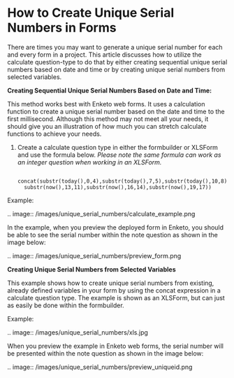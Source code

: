 # How to Create Unique Serial Numbers in Forms

There are times you may want to generate a unique serial number for each and every form in a project. This article discusses how to utilize the calculate question-type to do that by either creating sequential unique serial numbers based on date and time or by creating unique serial numbers from selected variables.

**Creating Sequential Unique Serial Numbers Based on Date and Time:**

This method works best with Enketo web forms. It uses a calculation function to create a unique serial number based on the date and time to the first millisecond. Although this method may not meet all your needs, it should give you an illustration of how much you can stretch calculate functions to achieve your needs. 

1. Create a calculate question type in either the formbuilder or XLSForm and use the formula below. *Please note the same formula can work as an integer question when working in an XLSForm.*
         
         concat(substr(today(),0,4),substr(today(),7,5),substr(today(),10,8),
         substr(now(),13,11),substr(now(),16,14),substr(now(),19,17))
         
Example:

.. image:: /images/unique_serial_numbers/calculate_example.png

In the example, when you preview the deployed form in Enketo, you should be able to see the serial number within the note question as shown in the image below: 

.. image:: /images/unique_serial_numbers/preview_form.png

**Creating Unique Serial Numbers from Selected Variables**

This example shows how to create unique serial numbers from existing, already defined variables in your form by using the concat expression in a calculate question type. The example is shown as an XLSForm, but can just as easily be done within the formbuilder. 

Example:

.. image:: /images/unique_serial_numbers/xls.jpg

When you preview the example in Enketo web forms, the serial number will be presented within the note question as shown in the image below: 

.. image:: /images/unique_serial_numbers/preview_uniqueid.png
